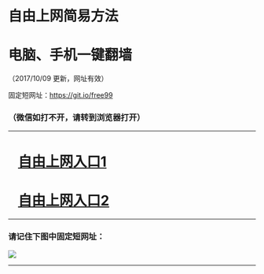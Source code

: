 ﻿# 自由上网简易方法

# 电脑、手机一键翻墙

（2017/10/09 更新，网址有效）

固定短网址：https://git.io/free99

### （微信如打不开，请转到浏览器打开）


***





# &nbsp;&nbsp; <a href="http://ft1381730474.fwq-tz-1001.info/fwqtz01.html?t=100900122172 " target="_blank">自由上网入口1</a>
# &nbsp;&nbsp; <a href="http://ft1880231747.fwq-tz-1002.info/fwqtz02.html?t=100900118642 " target="_blank">自由上网入口2</a>
***

### 请记住下图中固定短网址：

<img src="https://s3-us-west-2.amazonaws.com/fwq-1001/yjfq-20170905okok.png" /> 


***


